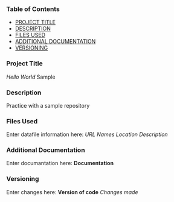 ### Table of Contents

- [PROJECT TITLE](#Project-Title)
- [DESCRIPTION](#Description)
- [FILES USED](#files-used)
- [ADDITIONAL DOCUMENTATION](#additional-documentation)
- [VERSIONING](#versioning)

### Project Title

*Hello World* Sample

### Description

Practice with a sample repository

### Files Used

Enter datafile information here:
*URL*
*Names*
*Location*
*Description*

### Additional Documentation

Enter documantation here:
**Documentation**

### Versioning

Enter changes here:
**Version of code**
*Changes made*
